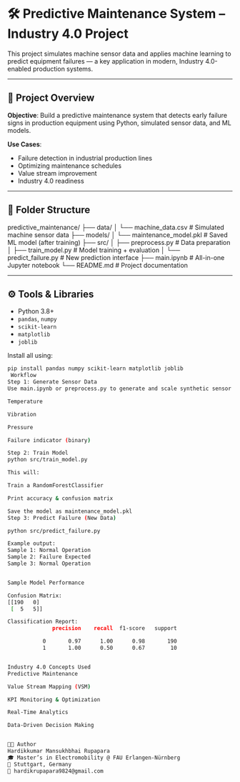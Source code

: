 # 🛠️ Predictive Maintenance System – Industry 4.0 Project

This project simulates machine sensor data and applies machine learning to predict equipment failures — a key application in modern, Industry 4.0-enabled production systems.

---

## 🚀 Project Overview

**Objective**: Build a predictive maintenance system that detects early failure signs in production equipment using Python, simulated sensor data, and ML models.

**Use Cases**:
- Failure detection in industrial production lines
- Optimizing maintenance schedules
- Value stream improvement
- Industry 4.0 readiness

---

## 🧩 Folder Structure

predictive_maintenance/
├── data/
│ └── machine_data.csv # Simulated machine sensor data
├── models/
│ └── maintenance_model.pkl # Saved ML model (after training)
├── src/
│ ├── preprocess.py # Data preparation
│ ├── train_model.py # Model training + evaluation
│ └── predict_failure.py # New prediction interface
├── main.ipynb # All-in-one Jupyter notebook
└── README.md # Project documentation

---

## ⚙️ Tools & Libraries

- Python 3.8+
- `pandas`, `numpy`
- `scikit-learn`
- `matplotlib`
- `joblib`

Install all using:

```bash
pip install pandas numpy scikit-learn matplotlib joblib
 Workflow
Step 1: Generate Sensor Data
Use main.ipynb or preprocess.py to generate and scale synthetic sensor data:

Temperature

Vibration

Pressure

Failure indicator (binary)

Step 2: Train Model
python src/train_model.py

This will:

Train a RandomForestClassifier

Print accuracy & confusion matrix

Save the model as maintenance_model.pkl
Step 3: Predict Failure (New Data)

python src/predict_failure.py

Example output:
Sample 1: Normal Operation
Sample 2: Failure Expected
Sample 3: Normal Operation


Sample Model Performance

Confusion Matrix:
[[190   0]
 [  5   5]]

Classification Report:
              precision    recall  f1-score   support

           0       0.97      1.00      0.98       190
           1       1.00      0.50      0.67        10


Industry 4.0 Concepts Used
Predictive Maintenance

Value Stream Mapping (VSM)

KPI Monitoring & Optimization

Real-Time Analytics

Data-Driven Decision Making


👨‍💻 Author
Hardikkumar Mansukhbhai Rupapara
🎓 Master’s in Electromobility @ FAU Erlangen-Nürnberg
📍 Stuttgart, Germany
📧 hardikrupapara9824@gmail.com

